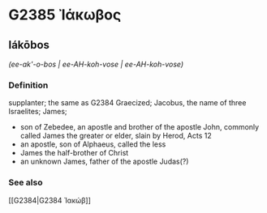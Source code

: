 # G2385 Ἰάκωβος

## Iákōbos

_(ee-ak'-o-bos | ee-AH-koh-vose | ee-AH-koh-vose)_

### Definition

supplanter; the same as G2384 Graecized; Jacobus, the name of three Israelites; James; 

- son of Zebedee, an apostle and brother of the apostle John, commonly called James the greater or elder, slain by Herod, Acts 12
- an apostle, son of Alphaeus, called the less
- James the half-brother of Christ
- an unknown James, father of the apostle Judas(?)

### See also

[[G2384|G2384 Ἰακώβ]]

